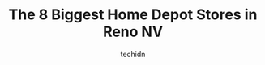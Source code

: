 ---
layout: ampstory
image: https://i0.wp.com/www.depkes.org/wp-content/uploads/2023/06/home-depot-0-in-reno-nv-1685967349.jpeg?resize=640,853
author: techidn
featured: false
description: Discover the impressive array of Home Depot options in Reno NV, where you can find 8 of the largest Home Depot establishments in the area. From renowned classics to hidden gems, Reno NV offe
title: The 8 Biggest Home Depot Stores in Reno NV
cover:
   title: The 8 Biggest Home Depot Stores in Reno NV
   subtitle: Rickpate
   background: https://www.depkes.org/wp-content/uploads/2023/06/home-depot-0-in-reno-nv-1685967349.jpeg

pages: 
 - layout: thirds
   top: <h1>#1 The Home Depot</h1>
   bottom: "<p>I rated this location a 3 because I have had to visit it four times to pick up one specific type of wood that only this Home Depot carries. Over the course of a month I h</p>"
   background: https://www.depkes.org/wp-content/uploads/2023/06/home-depot-1-in-reno-nv-1685967349.jpeg
   backgroundblur: true
 - layout: thirds
   top: <h1>#2 The Home Depot</h1>
   bottom: "<p>6590 S Virginia St, Reno, NV 89511, United States</p>"
   background: https://www.depkes.org/wp-content/uploads/2023/06/home-depot-2-in-reno-nv-1685967350.jpeg
   cta:
      link: https://www.depkes.org/blog/the-8-biggest-home-depot-stores-in-reno-nv/
      text: The 8 Biggest Home Depot Stores in Reno NV
 - layout: thirds
   top: <h1>#3 The Home Depot</h1>
   bottom: "<p>1001 Steamboat Pkwy, Reno, NV 89521, United States</p>"
   background: https://www.depkes.org/wp-content/uploads/2023/06/home-depot-3-in-reno-nv-1685967350.jpeg
   cta:
      link: https://www.depkes.org/blog/the-8-biggest-home-depot-stores-in-reno-nv/
      text: The 8 Biggest Home Depot Stores in Reno NV
 - layout: thirds
   top: <h1>#4 Pro Desk at The Home Depot</h1>
   bottom: "<p>Home Depot, 2955 Northtowne Ln, Reno, NV 89512, United States</p>"
   background: https://images.unsplash.com/photo-1533998839656-76f5e4b2bccb?ixlib=rb-4.0.3&ixid=MnwxMjA3fDB8MHxwaG90by1wYWdlfHx8fGVufDB8fHx8&auto=format&fit=crop&w=640&h=853&q=80
   cta:
      link: https://www.depkes.org/blog/the-8-biggest-home-depot-stores-in-reno-nv/
      text: The 8 Biggest Home Depot Stores in Reno NV
 - layout: thirds
   top: <h1>#5 Pro Desk at The Home Depot</h1>
   bottom: "<p>5125 Summit Ridge Ct, Reno, NV 89523, United States</p>"
   background: https://plus.unsplash.com/premium_photo-1664640458616-3c74f8cb4589?ixlib=rb-4.0.3&ixid=MnwxMjA3fDB8MHxwaG90by1wYWdlfHx8fGVufDB8fHx8&auto=format&fit=crop&w=640&h=853&q=80
   cta:
      link: https://www.depkes.org/blog/the-8-biggest-home-depot-stores-in-reno-nv/
      text: The 8 Biggest Home Depot Stores in Reno NV
 - layout: thirds
   top: <h1>#6 Pro Desk at The Home Depot</h1>
   bottom: "<p>1001 Steamboat Pkwy, Reno, NV 89521, United States</p>"
   background: https://images.unsplash.com/photo-1462556791646-c201b8241a94?ixlib=rb-4.0.3&ixid=MnwxMjA3fDB8MHxwaG90by1wYWdlfHx8fGVufDB8fHx8&auto=format&fit=crop&w=640&h=853&q=80
   cta:
      link: https://www.depkes.org/blog/the-8-biggest-home-depot-stores-in-reno-nv/
      text: The 8 Biggest Home Depot Stores in Reno NV
 - layout: thirds
   top: <h1>#7 Garden Center at The Home Depot</h1>
   bottom: "<p>6590 S Virginia St, Reno, NV 89511, United States</p>"
   background: https://images.unsplash.com/photo-1608411404720-c8f0417bcdba?ixlib=rb-4.0.3&ixid=MnwxMjA3fDB8MHxwaG90by1wYWdlfHx8fGVufDB8fHx8&auto=format&fit=crop&w=640&h=853&q=80
   cta:
      link: https://www.depkes.org/blog/the-8-biggest-home-depot-stores-in-reno-nv/
      text: The 8 Biggest Home Depot Stores in Reno NV
 - layout: thirds
   middle: Continue reading...
   background: https://images.unsplash.com/photo-1546497974-b213c9efb599?ixlib=rb-4.0.3&ixid=MnwxMjA3fDB8MHxwaG90by1wYWdlfHx8fGVufDB8fHx8&auto=format&fit=crop&w=640&h=853&q=80
   cta:
      link: https://www.depkes.org/blog/the-8-biggest-home-depot-stores-in-reno-nv/
      text: The 8 Biggest Home Depot Stores in Reno NV
      
---